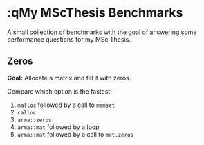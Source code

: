 :qMy MScThesis Benchmarks
=======================

A small collection of benchmarks with the goal of answering some performance questions for my MSc Thesis.

## Zeros
__Goal:__ Allocate a matrix and fill it with zeros.

Compare which option is the fastest:

1. `malloc` followed by a call to `memset`
2. `calloc`
3. `arma::zeros`
4. `arma::mat` followed by a loop
5. `arma::mat` followed by a call to `mat.zeros`
